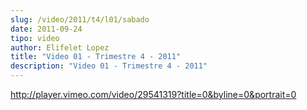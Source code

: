 ```yaml
---
slug: /video/2011/t4/l01/sabado
date: 2011-09-24
tipo: video
author: Elifelet Lopez
title: "Video 01 - Trimestre 4 - 2011"
description: "Video 01 - Trimestre 4 - 2011"
---
```


http://player.vimeo.com/video/29541319?title=0&byline=0&portrait=0

